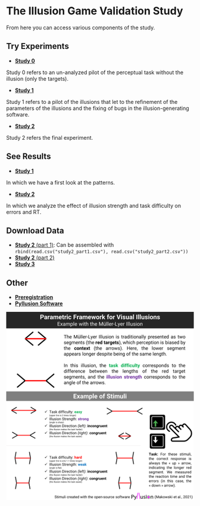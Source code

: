 # The Illusion Game Validation Study

From here you can access various components of the study.

## Try Experiments

- [**Study 0**](https://realitybending.github.io/IllusionGameValidation/study0/index.html)

Study 0 refers to an un-analyzed pilot of the perceptual task without the illusion (only the targets).

- [**Study 1**](https://realitybending.github.io/IllusionGameValidation/study1/index.html)

Study 1 refers to a pilot of the illusions that let to the refinement of the parameters of the illusions and the fixing of bugs in the illusion-generating software.

- [**Study 2**](https://realitybending.github.io/IllusionGameValidation/study2/index.html)

Study 2 refers the final experiment.


## See Results

- [**Study 1**](https://realitybending.github.io/IllusionGameValidation/study1/study1.html)

In which we have a first look at the patterns.

- [**Study 2**](https://realitybending.github.io/IllusionGameValidation/study2/study2.html)

In which we analyze the effect of illusion strength and task difficulty on errors and RT.

## Download Data

- [**Study 2** (part 1)](data/study2_part1.csv): Can be assembled with `rbind(read.csv("study2_part1.csv"), read.csv("study2_part2.csv"))`
- [**Study 2** (part 2)](data/study2_part2.csv)
- [**Study 3**](data/study3.csv)

## Other

- [**Preregistration**](https://osf.io/5d6xp)
- [**Pyllusion Software**](https://github.com/RealityBending/Pyllusion)


![](figures/Figure1.png)
